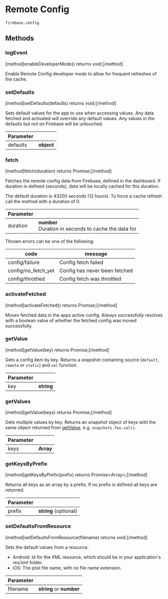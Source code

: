 # Remote Config

```
firebase.config
```

## Methods

### logEvent
[method]enableDeveloperMode() returns void;[/method]

Enable Remote Config developer mode to allow for frequent refreshes of the cache.

### setDefaults
[method]setDefaults(defaults) returns void;[/method]

Sets default values for the app to use when accessing values. Any data fetched and activated will override any default values. Any values in the defaults but not on Firebase will be untouched.

| Parameter |         |
| --------- | ------- |
| defaults   | **object**  |

### fetch
[method]fetch(duration) returns Promise<void>;[/method]

Fetches the remote config data from Firebase, defined in the dashboard. If duration is defined (seconds), data will be locally cached for this duration.

The default duration is 43200 seconds (12 hours). To force a cache refresh call the method with a duration of 0.

| Parameter |         |
| --------- | ------- |
| duration   | **number** <br /> Duration in seconds to cache the data for |

Thrown errors can be one of the following:

| code | message        |
| --------- | ------- |
| config/failure   | Config fetch failed |
| config/no_fetch_yet   | Config has never been fetched |
| config/throttled   | Config fetch was throttled |

### activateFetched
[method]activateFetched() returns Promise<success>;[/method]

Moves fetched data in the apps active config. Always successfully resolves with a boolean value of whether the fetched config was moved successfully.

### getValue
[method]getValue(key) returns Promise<snapshot>;[/method]

Gets a config item by key. Returns a snapshot containing source (`default`, `remote` or `static`) and `val` function.

| Parameter |         |
| --------- | ------- |
| key   | **string** |

### getValues
[method]getValue(keys) returns Promise<snapshots>;[/method]

Gets multiple values by key. Returns an snapshot object of keys with the same object returned from [getValue](#getValue), e.g. `snapshots.foo.val()`.

| Parameter |         |
| --------- | ------- |
| keys   | **Array<string>** |

### getKeysByPrefix
[method]getKeysByPrefix(prefix) returns Promise<Array<string>>;[/method]

Returns all keys as an array by a prefix. If no prefix is defined all keys are returned.

| Parameter |         |
| --------- | ------- |
| prefix    | **string** (optional) |

### setDefaultsFromResource
[method]setDefaultsFromResource(filename) returns void;[/method]

Sets the default values from a resource:

- Android: Id for the XML resource, which should be in your application's res/xml folder.
- iOS: The plist file name, with no file name extension.

| Parameter |         |
| --------- | ------- |
| filename  | **string** or **number** |
